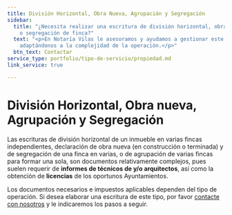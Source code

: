 ```yaml
---
title: División Horizontal, Obra Nueva, Agrupación y Segregación
sidebar:
  title: "¿Necesita realizar una escritura de división horizontal, obra nueva, agrupación
    o segregación de finca?"
  text: "<p>En Notaría Vilas le asesoramos y ayudamos a gestionar este tipo de escrituras
    adaptándonos a la complejidad de la operación.</p>"
  btn_text: Contactar
service_type: portfolio/tipo-de-servicio/propiedad.md
link_service: true

---
```

# División Horizontal, Obra nueva, Agrupación y Segregación

Las escrituras de división horizontal de un inmueble en varias fincas independientes, declaración de obra nueva (en construcción o terminada) y de segregación de una finca en varias, o de agrupación de varias fincas para formar una sola, son documentos relativamente complejos, pues suelen requerir de **informes de técnicos de y/o arquitectos**, así como la obtención de **licencias** de los oportunos Ayuntamientos.

Los documentos necesarios e impuestos aplicables dependen del tipo de operación. Si desea elaborar una escritura de este tipo, por favor [contacte con nosotros](/contacto) y le indicaremos los pasos a seguir.